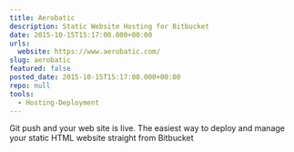 ```yaml
---
title: Aerobatic
description: Static Website Hosting for Bitbucket
date: 2015-10-15T15:17:00.000+00:00
urls:
  website: https://www.aerobatic.com/
slug: aerobatic
featured: false
posted_date: 2015-10-15T15:17:00.000+00:00
repo: null
tools:
  - Hosting-Deployment
---
```

Git push and your web site is live. The easiest way to deploy and manage your static HTML website straight from Bitbucket
